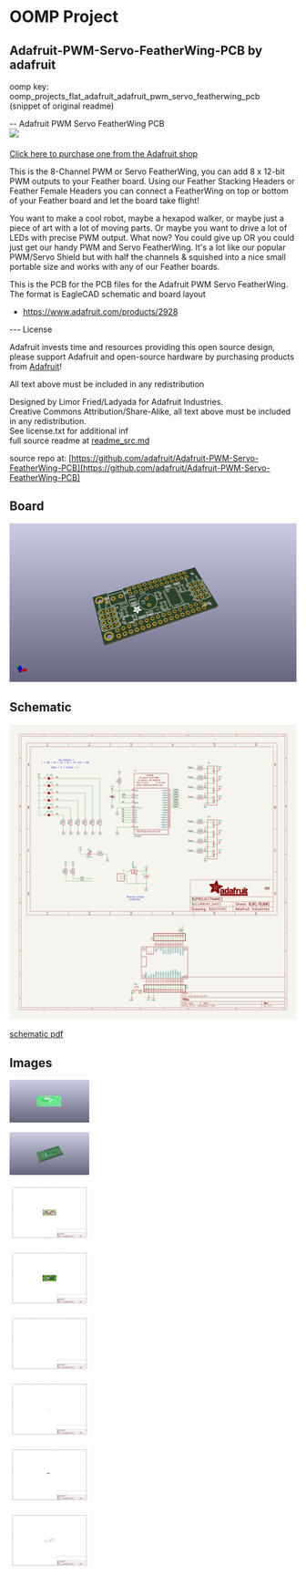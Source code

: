 # OOMP Project  
## Adafruit-PWM-Servo-FeatherWing-PCB  by adafruit  
  
oomp key: oomp_projects_flat_adafruit_adafruit_pwm_servo_featherwing_pcb  
(snippet of original readme)  
  
-- Adafruit PWM Servo FeatherWing PCB  
<a href="http://www.adafruit.com/products/2928"><img src="assets/image.jpg?raw=true" width="500px"><br/>  
Click here to purchase one from the Adafruit shop</a>  
  
This is the 8-Channel PWM or Servo​ FeatherWing, you can add 8 x 12-bit PWM outputs to your Feather board. Using our Feather Stacking Headers or Feather Female Headers you can connect a FeatherWing on top or bottom of your Feather board and let the board take flight!  
  
You want to make a cool robot, maybe a hexapod walker, or maybe just a piece of art with a lot of moving parts. Or maybe you want to drive a lot of LEDs with precise PWM output. What now? You could give up OR you could just get our handy PWM and Servo FeatherWing. It's a lot like our popular PWM/Servo Shield but with half the channels & squished into a nice small portable size and works with any of our Feather boards.  
  
This is the PCB for the PCB files for the Adafruit PWM Servo FeatherWing. The format is EagleCAD schematic and board layout  
- https://www.adafruit.com/products/2928  
  
--- License  
  
Adafruit invests time and resources providing this open source design, please support Adafruit and open-source hardware by purchasing products from [Adafruit](https://www.adafruit.com)!  
  
All text above must be included in any redistribution  
  
Designed by Limor Fried/Ladyada for Adafruit Industries.  
Creative Commons Attribution/Share-Alike, all text above must be included in any redistribution.   
See license.txt for additional inf  
  full source readme at [readme_src.md](readme_src.md)  
  
source repo at: [https://github.com/adafruit/Adafruit-PWM-Servo-FeatherWing-PCB](https://github.com/adafruit/Adafruit-PWM-Servo-FeatherWing-PCB)  
## Board  
  
[![working_3d.png](working_3d_600.png)](working_3d.png)  
## Schematic  
  
[![working_schematic.png](working_schematic_600.png)](working_schematic.png)  
  
[schematic pdf](working_schematic.pdf)  
## Images  
  
[![working_3D_bottom.png](working_3D_bottom_140.png)](working_3D_bottom.png)  
  
[![working_3D_top.png](working_3D_top_140.png)](working_3D_top.png)  
  
[![working_assembly_page_01.png](working_assembly_page_01_140.png)](working_assembly_page_01.png)  
  
[![working_assembly_page_02.png](working_assembly_page_02_140.png)](working_assembly_page_02.png)  
  
[![working_assembly_page_03.png](working_assembly_page_03_140.png)](working_assembly_page_03.png)  
  
[![working_assembly_page_04.png](working_assembly_page_04_140.png)](working_assembly_page_04.png)  
  
[![working_assembly_page_05.png](working_assembly_page_05_140.png)](working_assembly_page_05.png)  
  
[![working_assembly_page_06.png](working_assembly_page_06_140.png)](working_assembly_page_06.png)  
